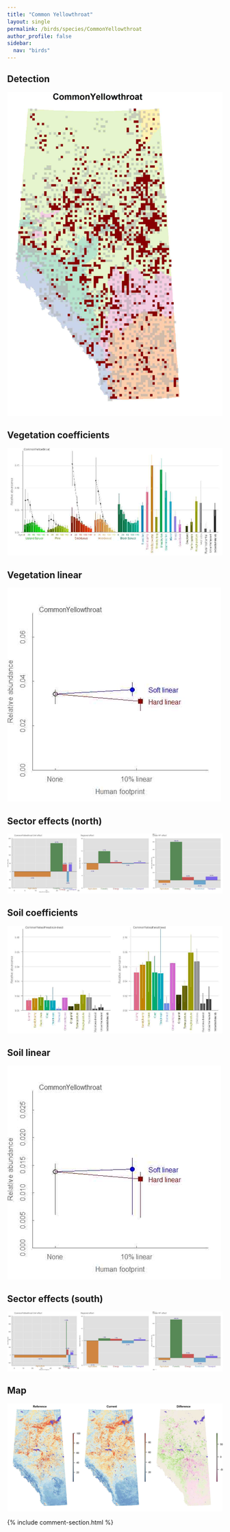 ```yaml
---
title: "Common Yellowthroat"
layout: single
permalink: /birds/species/CommonYellowthroat
author_profile: false
sidebar:
  nav: "birds"
---
```


<h2>Detection</h2>

![](/assets/images/birds/CommonYellowthroat/det.jpg)

<h2>Vegetation coefficients</h2>

![](/assets/images/birds/CommonYellowthroat/veghf.jpg)

<h2>Vegetation linear</h2>

![](/assets/images/birds/CommonYellowthroat/lin-north.jpg)

<h2>Sector effects (north)</h2>

![](/assets/images/birds/CommonYellowthroat/sector-north.jpg)

<h2>Soil coefficients</h2>

![](/assets/images/birds/CommonYellowthroat/soilhf.jpg)

<h2>Soil linear</h2>

![](/assets/images/birds/CommonYellowthroat/lin-south.jpg)

<h2>Sector effects (south)</h2>

![](/assets/images/birds/CommonYellowthroat/sector-south.jpg)

<h2>Map</h2>

![](/assets/images/birds/CommonYellowthroat/map.jpg)

{% include comment-section.html %}
